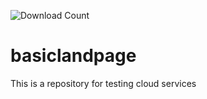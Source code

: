 ![Download Count](https://img.shields.io/github/downloads/alx-diaz/basiclandpage/main)
# basiclandpage
This is a repository for testing cloud services
